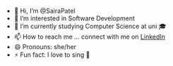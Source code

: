 - 👋 Hi, I’m @SairaPatel
- 👀 I’m interested in Software Development 
- 🌱 I’m currently studying Computer Science at uni 🎓
- 📫 How to reach me ... connect with me on [LinkedIn](https://www.linkedin.com/in/saira-patel-ba65b9229/)
- 😄 Pronouns: she/her
- ⚡ Fun fact: I love to sing 🎤

<!---
SairaPatel/SairaPatel is a ✨ special ✨ repository because its `README.md` (this file) appears on your GitHub profile.
You can click the Preview link to take a look at your changes.
--->

